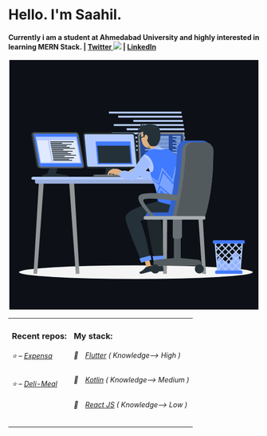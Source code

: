 <h1>Hello. I'm Saahil.</h1>
<h4>Currently i am a student at Ahmedabad University and highly interested in learning MERN Stack. | <a href="https://twitter.com/Saahil_Legit">Twitter <img src="https://camo.githubusercontent.com/9bbddae7e626bda73c943e06b4568a7a02e193b4/68747470733a2f2f6564656e742e6769746875622e696f2f537570657254696e7949636f6e732f696d616765732f7376672f747769747465722e737667" width="10"></a> | <a href="https://www.linkedin.com/in/saahil-doshi-977205214/">LinkedIn</a></h4>

<div align="center"><img src="./bg.gif" alt="gif"></div>



<table>
  <tr>
    <td valign="top">
      <h3>Recent repos: </h3>
            <h6>⭐️ – <a href='https://github.com/Legit-Ox/Expensa'>Expensa</a></h6> 
      <h6>⭐️ – <a href='https://github.com/Legit-Ox/DeliMeals'>Deli-Meal</a></h6> 
    </td>
  <td valign="top">
      <h3>My stack: </h3>
      <h6>📔&emsp;<a href="https://github.com/feschenko?tab=repositories&q=&type=&language=python">Flutter</a> ( Knowledge--> High )</h6>
      <h6>📗&emsp;<a href="https://github.com/feschenko?tab=repositories&q=&type=&language=c%23">Kotlin</a> ( Knowledge--> Medium )</h6>
      <h6>📘&emsp;<a href="https://github.com/feschenko?tab=repositories&q=&type=&language=go">React JS</a> ( Knowledge--> Low )</h6>
      </td>
  
     
  
</table>

